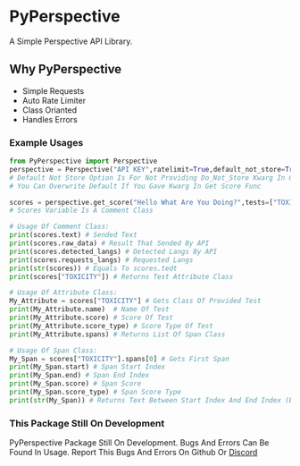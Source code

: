 # PyPerspective

A Simple Perspective API Library.

## Why PyPerspective
- Simple Requests
- Auto Rate Limiter
- Class Orianted
- Handles Errors

### Example Usages
```py
from PyPerspective import Perspective
perspective = Perspective("API KEY",ratelimit=True,default_not_store=True) # Default Do Not Store Option Is True.
# Default Not Store Option Is For Not Providing Do_Not_Store Kwarg In Get Score Function
# You Can Overwrite Default If You Gave Kwarg In Get Score Func

scores = perspective.get_score("Hello What Are You Doing?",tests=["TOXICITY"],langs=["en"]) # Tests Default Setted To TOXICITY, Langs Default Setted To English
# Scores Variable Is A Comment Class

# Usage Of Comment Class:
print(scores.text) # Sended Text
print(scores.raw_data) # Result That Sended By API
print(scores.detected_langs) # Detected Langs By API
print(scores.requests_langs) # Requested Langs
print(str(scores)) # Equals To scores.tedt
print(scores["TOXICITY"]) # Returns Test Attribute Class

# Usage Of Attribute Class:
My_Attribute = scores["TOXICITY"] # Gets Class Of Provided Test
print(My_Attribute.name)  # Name Of Test
print(My_Attribute.score) # Score Of Test
print(My_Attribute.score_type) # Score Type Of Test
print(My_Attribute.spans) # Returns List Of Span Class

# Usage Of Span Class:
My_Span = scores["TOXICITY"].spans[0] # Gets First Span
print(My_Span.start) # Span Start Index
print(My_Span.end) # Span End Index
print(My_Span.score) # Span Score
print(My_Span.score_type) # Span Score Type
print(str(My_Span)) # Returns Text Between Start Index And End Index (Both Is Included)
```

###  This Package Still On Development
PyPerspective Package Still On Development. Bugs And Errors Can Be Found In Usage. Report This Bugs And Errors On Github Or [Discord](https://discord.gg/MeaWMrVX)
